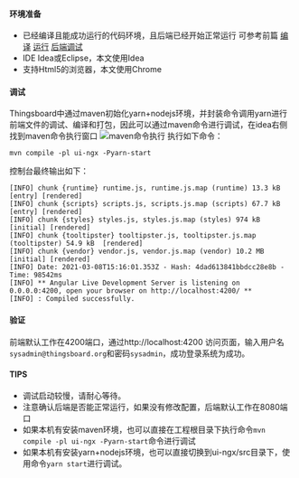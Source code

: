 #### 环境准备

- 已经编译且能成功运行的代码环境，且后端已经开始正常运行 可参考前篇 [编译](编译.md) [运行](运行.md) [后端调试](后端调试.md)
- IDE Idea或Eclipse，本文使用Idea
- 支持Html5的浏览器，本文使用Chrome 

#### 调试
Thingsboard中通过maven初始化yarn+nodejs环境，并封装命令调用yarn进行前端文件的调试、编译和打包，因此可以通过maven命令进行调试，在idea右侧找到maven命令执行窗口
![maven命令执行](../image/maven命令执行.png)
执行如下命令：
```
mvn compile -pl ui-ngx -Pyarn-start
```
控制台最终输出如下：
```
[INFO] chunk {runtime} runtime.js, runtime.js.map (runtime) 13.3 kB [entry] [rendered]
[INFO] chunk {scripts} scripts.js, scripts.js.map (scripts) 67.7 kB [entry] [rendered]
[INFO] chunk {styles} styles.js, styles.js.map (styles) 974 kB [initial] [rendered]
[INFO] chunk {tooltipster} tooltipster.js, tooltipster.js.map (tooltipster) 54.9 kB  [rendered]
[INFO] chunk {vendor} vendor.js, vendor.js.map (vendor) 10.2 MB [initial] [rendered]
[INFO] Date: 2021-03-08T15:16:01.353Z - Hash: 4dad613841bbdcc28e8b - Time: 98542ms
[INFO] ** Angular Live Development Server is listening on 0.0.0.0:4200, open your browser on http://localhost:4200/ **
[INFO] : Compiled successfully.
```
#### 验证
前端默认工作在4200端口，通过http://localhost:4200 访问页面，输入用户名`sysadmin@thingsboard.org`和密码`sysadmin`，成功登录系统为成功。

#### TIPS
- 调试启动较慢，请耐心等待。
- 注意确认后端是否能正常运行，如果没有修改配置，后端默认工作在8080端口
- 如果本机有安装maven环境，也可以直接在工程根目录下执行命令`mvn compile -pl ui-ngx -Pyarn-start`命令进行调试
- 如果本机有安装yarn+nodejs环境，也可以直接切换到ui-ngx/src目录下，使用命令`yarn start`进行调试。